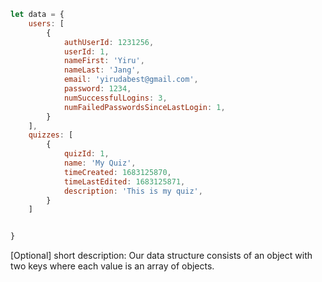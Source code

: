 ```javascript
let data = {
    users: [
        {
            authUserId: 1231256,
            userId: 1,
            nameFirst: 'Yiru',
            nameLast: 'Jang',
            email: 'yirudabest@gmail.com',
            password: 1234,
            numSuccessfulLogins: 3,
            numFailedPasswordsSinceLastLogin: 1,
        }
    ],
    quizzes: [
        {
            quizId: 1,
            name: 'My Quiz',
            timeCreated: 1683125870,
            timeLastEdited: 1683125871,
            description: 'This is my quiz',
        }
    ]


}
```

[Optional] short description: 
Our data structure consists of an object with two keys where each value is an array of objects. 
